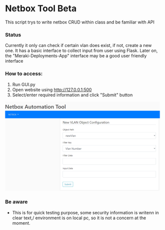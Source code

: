 # Netbox Tool Beta

This script trys to write netbox CRUD within class and be familiar with API

### Status
Currently it only can check if certain vlan does exist, if not, create a new one.
It has a basic interface to collect input from user using Flask.
Later on, the "Meraki-Deployments-App" interface may be a good user friendly interface


### How to access:

1. Run GUI.py
2. Open website using http://127.0.0.1:500
3. Select/enter required information and click "Submit" button

![User Interface](./documentation/netbox_demo.PNG)

### Be aware
* This is for quick testing purpose, some security information is writenn in clear text,/
  environment is on local pc, so it is not a concern at the moment.

